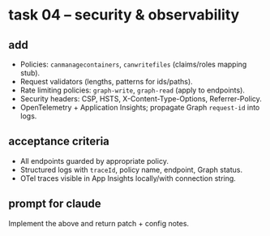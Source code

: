 # task 04 – security & observability

## add
- Policies: `canmanagecontainers`, `canwritefiles` (claims/roles mapping stub).
- Request validators (lengths, patterns for ids/paths).
- Rate limiting policies: `graph-write`, `graph-read` (apply to endpoints).
- Security headers: CSP, HSTS, X-Content-Type-Options, Referrer-Policy.
- OpenTelemetry + Application Insights; propagate Graph `request-id` into logs.

## acceptance criteria
- All endpoints guarded by appropriate policy.
- Structured logs with `traceId`, policy name, endpoint, Graph status.
- OTel traces visible in App Insights locally/with connection string.

## prompt for claude
Implement the above and return patch + config notes.
